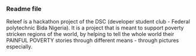 ### Readme file
Releef is a hackathon project of the DSC (developer student club - Federal polytechnic Bida Nigeria). It is a project that is meant to support poverty stricken regions of the world, by helping to tell the whole world their PAINFUL POVERTY stories through different means - through pictures especially.